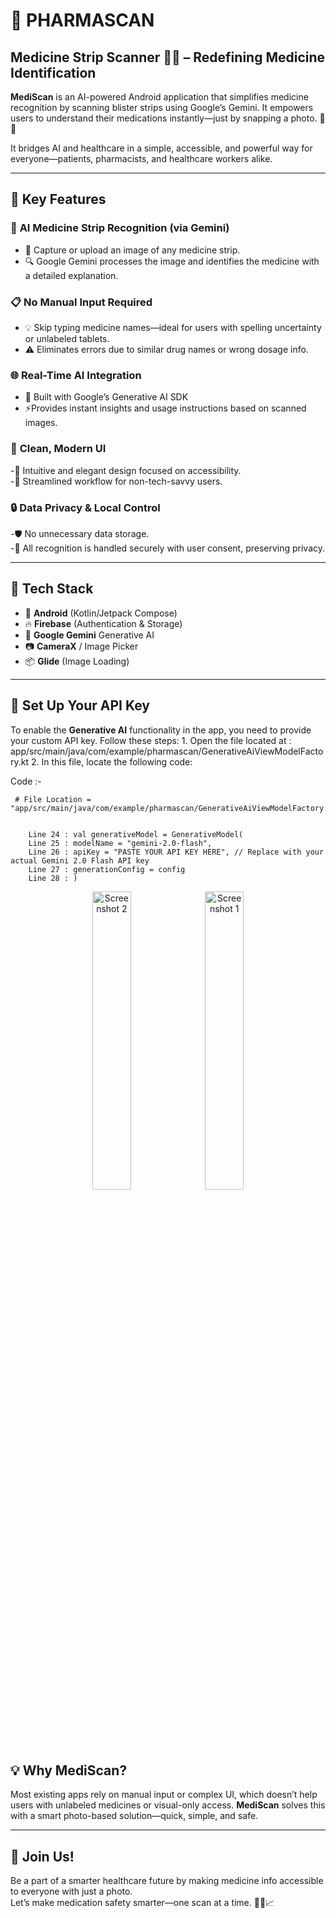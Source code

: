 # 💊 **PHARMASCAN**  
## Medicine Strip Scanner 📸🤖 – Redefining Medicine Identification  

**MediScan** is an AI-powered Android application that simplifies medicine recognition by scanning blister strips using Google’s Gemini. It empowers users to understand their medications instantly—just by snapping a photo. 🧠📱  

It bridges AI and healthcare in a simple, accessible, and powerful way for everyone—patients, pharmacists, and healthcare workers alike.

---

## 🚀 **Key Features**

### 🧠 **AI Medicine Strip Recognition** (via Gemini)

  - 📸 Capture or upload an image of any medicine strip.
  - 🔍 Google Gemini processes the image and identifies the medicine with a detailed explanation.  



### 📋 **No Manual Input Required**

  - 💡 Skip typing medicine names—ideal for users with spelling uncertainty or unlabeled tablets.  
  - ⚠️ Eliminates errors due to similar drug names or wrong dosage info.



### 🌐 **Real-Time AI Integration**  

  - 🤖 Built with Google’s Generative AI SDK
  - ⚡Provides instant insights and usage instructions based on scanned images.


### 🎨 **Clean, Modern UI**  

  -📱 Intuitive and elegant design focused on accessibility.  
  -🧭 Streamlined workflow for non-tech-savvy users.


### 🔒 **Data Privacy & Local Control**  

   -🛡️ No unnecessary data storage.  
   -🚫 All recognition is handled securely with user consent, preserving privacy.


---

## 🔧 **Tech Stack**

   - 📲 **Android** (Kotlin/Jetpack Compose)  
   - 🔥 **Firebase** (Authentication & Storage)  
   - 🤖 **Google Gemini** Generative AI  
   - 📷 **CameraX** / Image Picker  
   - 📦 **Glide** (Image Loading)

---
## 🔑 **Set Up Your API Key**

   To enable the **Generative AI** functionality in the app, you need to provide your custom API key. Follow these steps:
     1. Open the file located at : app/src/main/java/com/example/pharmascan/GenerativeAiViewModelFactory.kt
     2. In this file, locate the following code:


Code :-


     # File Location = "app/src/main/java/com/example/pharmascan/GenerativeAiViewModelFactory.kt"

     
        Line 24 : val generativeModel = GenerativeModel(
        Line 25 : modelName = "gemini-2.0-flash",
        Line 26 : apiKey = "PASTE YOUR API KEY HERE", // Replace with your actual Gemini 2.0 Flash API key
        Line 27 : generationConfig = config
        Line 28 : )


<p align="center">
  <img src="https://github.com/user-attachments/assets/7b7ffa2b-8888-4b3e-aa58-31eadaacc3f9" alt="Screenshot 2" width="35%" />
  <img src="https://github.com/user-attachments/assets/f9b8007c-12d0-4d39-9ca1-763bdb00392f" alt="Screenshot 1" width="35%" />
</p>


## 💡 **Why MediScan?**

Most existing apps rely on manual input or complex UI, which doesn’t help users with unlabeled medicines or visual-only access. **MediScan** solves this with a smart photo-based solution—quick, simple, and safe.

---

## 🌟 **Join Us!**

Be a part of a smarter healthcare future by making medicine info accessible to everyone with just a photo.  
Let’s make medication safety smarter—one scan at a time. 📸💊📈  

